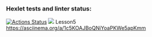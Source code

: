 ### Hexlet tests and linter status:
[![Actions Status](https://github.com/DamienRunner/java-project-61/actions/workflows/hexlet-check.yml/badge.svg)](https://github.com/DamienRunner/java-project-61/actions)
<a href="https://codeclimate.com/github/DamienRunner/java-project-61/maintainability"><img src="https://api.codeclimate.com/v1/badges/63f43dd9a52292055e26/maintainability" /></a>
Lesson5 https://asciinema.org/a/1c5KOAJBoQNiYoaPKWe5apKmm